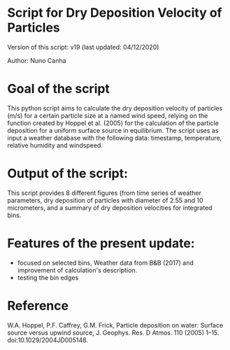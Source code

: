 # Script for Dry Deposition Velocity of Particles

Version of this script: v19  (last updated: 04/12/2020)

Author: Nuno Canha

# Goal of the script

This python script aims to calculate the dry deposition velocity of particles (m/s) for a certain particle size at a named wind speed, relying on the function created by Hoppel et al. (2005) for the calculation of the particle deposition for a uniform surface source in equilibrium. The script uses as input a weather database with the following data: timestamp, temperature, relative humidity and windspeed.

# Output of the script:
This script provides 8 different figures (from time series of weather parameters, dry deposition of particles with diameter of 2.55 and 10 micrometers, and a summary of dry deposition velocities for integrated bins.

# Features of the present update: 
- focused on selected bins, Weather data from B&B (2017) and improvement of calculation's description.
- testing the bin edges

# Reference
W.A. Hoppel, P.F. Caffrey, G.M. Frick, Particle deposition on water: Surface source versus upwind source, J. Geophys. Res. D Atmos. 110 (2005) 1–15. doi:10.1029/2004JD005148.
